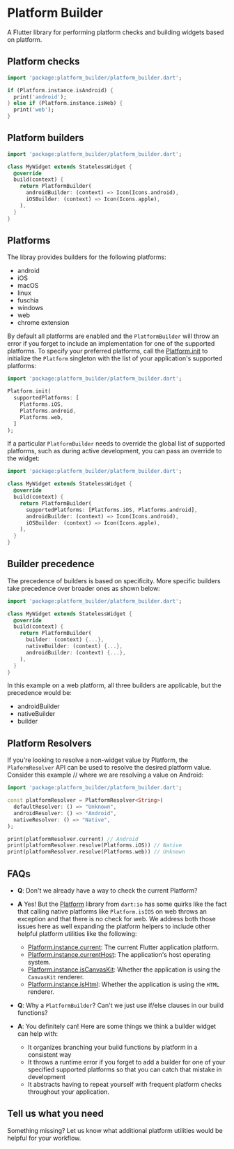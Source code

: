 # Platform Builder

A Flutter library for performing platform checks and building widgets based on platform.

## Platform checks

```dart
import 'package:platform_builder/platform_builder.dart';

if (Platform.instance.isAndroid) {
  print('android');
} else if (Platform.instance.isWeb) {
  print('web');
}
```

## Platform builders

```dart
import 'package:platform_builder/platform_builder.dart';

class MyWidget extends StatelessWidget {
  @override
  build(context) {
    return PlatformBuilder(
      androidBuilder: (context) => Icon(Icons.android),
      iOSBuilder: (context) => Icon(Icons.apple),
    ),
  }
}
```

## Platforms

The libray provides builders for the following platforms:

* android
* iOS
* macOS
* linux
* fuschia
* windows
* web
* chrome extension

By default all platforms are enabled and the `PlatformBuilder` will throw an error if you forget to include an implementation for one of the supported platforms. To specify your preferred platforms, call the [Platform.init](https://pub.dev/documentation/platform_builder/latest/platform/Platform/init.html) to initialize the `Platform` singleton with the list of your application's supported platforms:

```dart
import 'package:platform_builder/platform_builder.dart';

Platform.init(
  supportedPlatforms: [
    Platforms.iOS,
    Platforms.android,
    Platforms.web,
  ]
);
```

If a particular `PlatformBuilder` needs to override the global list of supported platforms, such as during active development, you can pass an override to the widget:

```dart
import 'package:platform_builder/platform_builder.dart';

class MyWidget extends StatelessWidget {
  @override
  build(context) {
    return PlatformBuilder(
      supportedPlatforms: [Platforms.iOS, Platforms.android],
      androidBuilder: (context) => Icon(Icons.android),
      iOSBuilder: (context) => Icon(Icons.apple),
    ),
  }
}
```

## Builder precedence

The precedence of builders is based on specificity. More specific builders take precedence over broader ones as shown below:

```dart
import 'package:platform_builder/platform_builder.dart';

class MyWidget extends StatelessWidget {
  @override
  build(context) {
    return PlatformBuilder(
      builder: (context) {...},
      nativeBuilder: (context) {...},
      androidBuilder: (context) {...},
    ),
  }
}
```

In this example on a web platform, all three builders are applicable, but the precedence would be:

* androidBuilder
* nativeBuilder
* builder

## Platform Resolvers

If you're looking to resolve a non-widget value by Platform, the `PlaformResolver` API can be used to resolve the desired platform value. Consider this example
// where we are resolving a value on Android:

```dart
import 'package:platform_builder/platform_builder.dart';

const platformResolver = PlatformResolver<String>(
  defaultResolver: () => "Unknown",
  androidResolver: () => "Android",
  nativeResolver: () => "Native",
);

print(platformResolver.current) // Android
print(platformResolver.resolve(Platforms.iOS)) // Native
print(platformResolver.resolve(Platforms.web)) // Unknown
```

## FAQs

* **Q**: Don't we already have a way to check the current Platform?
* **A** Yes! But the [Platform](https://api.flutter.dev/flutter/dart-io/Platform-class.html) library from `dart:io` has some quirks like the fact that calling native platforms like `Platform.isIOS` on web throws an exception and that there is no check for web. We address both those issues here as well expanding the platform helpers to include other helpful platform utilities like the following:

  - [Platform.instance.current](https://pub.dev/documentation/platform_builder/latest/platform/Platform/current.html): The current Flutter application platform.
  - [Platform.instance.currentHost](https://pub.dev/documentation/platform_builder/latest/platform/Platform/currentHost.html): The application's host operating system.
  - [Platform.instance.isCanvasKit](https://pub.dev/documentation/platform_builder/latest/platform/Platform/isCanvasKit.html): Whether the application is using the `CanvasKit` renderer.
  - [Platform.instance.isHtml](https://pub.dev/documentation/platform_builder/latest/platform/Platform/isHtml.html): Whether the application is using the `HTML` renderer.

* **Q**: Why a `PlatformBuilder`? Can't we just use if/else clauses in our build functions?
* **A**: You definitely can! Here are some things we think a builder widget can help with:
  - It organizes branching your build functions by platform in a consistent way
  - It throws a runtime error if you forget to add a builder for one of your specified supported platforms so that you can catch that mistake in development
  - It abstracts having to repeat yourself with frequent platform checks throughout your application.

## Tell us what you need

Something missing? Let us know what additional platform utilities would be helpful for your workflow.
